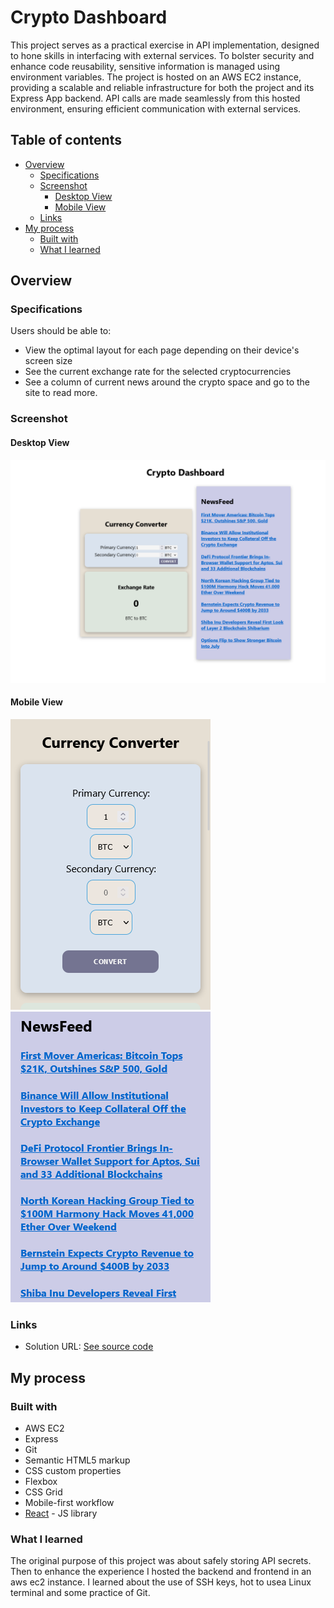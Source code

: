 # Crypto Dashboard

This project serves as a practical exercise in API implementation, designed to hone skills in interfacing with external services. To bolster security and enhance code reusability, sensitive information is managed using environment variables. The project is hosted on an AWS EC2 instance, providing a scalable and reliable infrastructure for both the project and its Express App backend. API calls are made seamlessly from this hosted environment, ensuring efficient communication with external services.  

## Table of contents

- [Overview](#overview)
  - [Specifications](#specifications)
  - [Screenshot](#screenshot)
      - [Desktop View](#desktop-view)
      - [Mobile View](#mobile-view)
  - [Links](#links)
- [My process](#my-process)
  - [Built with](#built-with)
  - [What I learned](#what-i-learned)

## Overview

### Specifications

Users should be able to:

- View the optimal layout for each page depending on their device's screen size
- See the current exchange rate for the selected cryptocurrencies
- See a column of current news around the crypto space and go to the site to read more.

### Screenshot

#### Desktop View

![](./public/screenshots/desktop-view.png)

#### Mobile View

![](./public/screenshots/mobile-view-1.png)
![](./public/screenshots/mobile-view-2.png)

### Links

- Solution URL: [See source code](https://github.com/davidbriseo/crypto-dashboard/tree/main)

## My process

### Built with

- AWS EC2
- Express
- Git
- Semantic HTML5 markup
- CSS custom properties
- Flexbox
- CSS Grid
- Mobile-first workflow
- [React](https://reactjs.org/) - JS library

### What I learned

The original purpose of this project was about safely storing API secrets. Then to enhance the experience I hosted the backend and frontend in an aws ec2 instance. I learned about the use of SSH keys, hot to usea Linux terminal and some practice of Git. 
